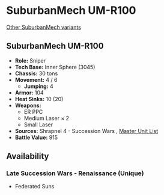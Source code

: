 # SuburbanMech UM-R100 

[Other SuburbanMech variants](../suburbanmech.md) 

## SuburbanMech UM-R100 

- **Role:** Sniper 
- **Tech Base:** Inner Sphere (3045) 
- **Chassis:** 30 tons 
- **Movement:** 4 / 6 
  - **Jumping:** 4 
- **Armor:** 104 
- **Heat Sinks:** 10 (20) 
- **Weapons:** 
  - ER PPC 
  - Medium Laser × 2 
  - Small Laser 
- **Sources:** Shrapnel 4 - Succession Wars , [Master Unit List](http://masterunitlist.info/Unit/Details/7929) 
- **Battle Value:** 915 

## Availability 

### Late Succession Wars - Renaissance (Unique) 

- Federated Suns 

